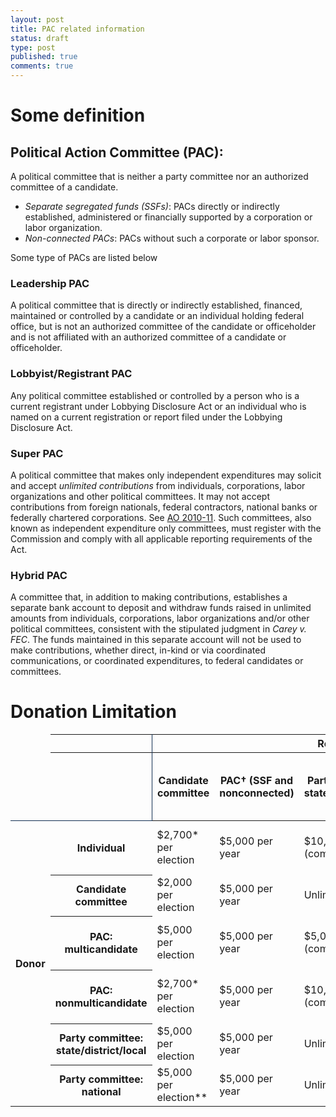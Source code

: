 ```yaml
---
layout: post
title: PAC related information
status: draft
type: post
published: true
comments: true
---
```


# Some definition

## Political Action Committee (PAC): 
A political committee that is neither a party committee nor an authorized committee of a candidate.

* _Separate segregated funds (SSFs)_: PACs directly or indirectly established, administered or financially supported by a corporation or labor organization.
* _Non-connected PACs_: PACs without such a corporate or labor sponsor.

Some type of PACs are listed below

### Leadership PAC
A political committee that is directly or indirectly established, financed, maintained or controlled by a candidate or an individual holding federal office, but is not an authorized committee of the candidate or officeholder and is not affiliated with an authorized committee of a candidate or officeholder.

### Lobbyist/Registrant PAC
Any political committee established or controlled by a person who is a current registrant under Lobbying Disclosure Act or an individual who is named on a current registration or report filed under the Lobbying Disclosure Act.

### Super PAC
A political committee that makes only independent expenditures may solicit and accept _unlimited contributions_ from individuals, corporations, labor organizations and other political committees. It may not accept contributions from foreign nationals, federal contractors, national banks or federally chartered corporations. See [AO 2010-11](https://www.fec.gov/data/legal/advisory-opinions/2010-11/). Such committees, also known as independent expenditure only committees, must register with the Commission and comply with all applicable reporting requirements of the Act.

### Hybrid PAC
A committee that, in addition to making contributions, establishes a separate bank account to deposit and withdraw funds raised in unlimited amounts from individuals, corporations, labor organizations and/or other political committees, consistent with the stipulated judgment in _Carey v. FEC_. The funds maintained in this separate account will not be used to make contributions, whether direct, in-kind or via coordinated communications, or coordinated expenditures, to federal candidates or committees.

# Donation Limitation

<table class="dense-table">
    <thead>
    <tr>
      <th style="border:none;"></th>
      <th style="border-right: 1px solid #112e51; border-bottom: none;"></th>
      <th scope="colgroup" colspan="5">Recipient</th>
    </tr>
    <tr>
      <th style="border:none;"></th>
      <th style="border-right: 1px solid #112e51; border-bottom: none;"></th>
      <th scope="col">Candidate committee</th>
      <th scope="col">PAC† (SSF and nonconnected)</th>
      <th scope="col">Party committee: state/district/local</th>
      <th scope="col">Party committee: national</th>
      <th scope="col">Additional national party committee accounts‡</th>
    </tr>
    </thead>
    <tbody>
      <tr>
        <th scope="rowgroup" rowspan="6" style="border-top: 1px solid #112e51;">Donor</th>
        <th scope="row" style="border-top: 1px solid #112e51;">Individual</th>
        <td>$2,700* per election</td>
        <td>$5,000 per year</td>
        <td>$10,000 per year (combined)</td>
        <td>$33,900* per year</td>
        <td>$101,700* per account, per year</td>
      </tr>
      <tr>
        <th scope="row">Candidate committee</th>
        <td>$2,000 per election</td>
        <td>$5,000 per year</td>
        <td>Unlimited transfers</td>
        <td>Unlimited transfers</td>
        <td></td>
      </tr>
      <tr>
        <th scope="row">PAC: multicandidate</th>
        <td>$5,000 per election</td>
        <td>$5,000 per year</td>
        <td>$5,000 per year (combined)</td>
        <td>$15,000 per year</td>
        <td>$45,000 per account, per year</td>
    </tr>
    <tr>
      <th scope="row">PAC: nonmulticandidate</th>
      <td>$2,700* per election</td>
      <td>$5,000 per year</td>
      <td>$10,000 per year (combined)</td>
      <td>$33,900* per year</td>
      <td>$101,700* per account, per year</td>
    </tr>
    <tr>
      <th scope="row">Party committee: state/district/local</th>
      <td>$5,000 per election</td>
      <td>$5,000 per year</td>
      <td>Unlimited transfers</td>
      <td>Unlimited transfers</td>
      <td></td>
    </tr>
    <tr>
      <th scope="row">Party committee: national</th>
      <td>$5,000 per election**</td>
      <td>$5,000 per year</td>
      <td>Unlimited transfers</td>
      <td>Unlimited transfers</td>
      <td></td>
    </tr>
  </tbody>
</table>